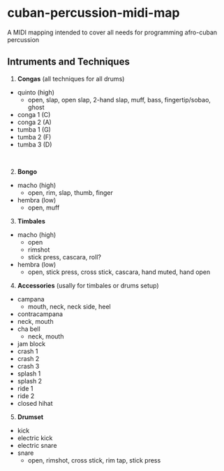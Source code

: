 # cuban-percussion-midi-map
A MIDI mapping intended to cover all needs for programming afro-cuban percussion

## Intruments and Techniques

1. **Congas** (all techniques for all drums)
  - quinto (high)
    - open, slap, open slap, 2-hand slap, muff, bass, fingertip/sobao, ghost
  - conga 1 (C)
  - conga 2 (A)
  - tumba 1 (G)
  - tumba 2 (F)
  - tumba 3 (D)
  
 <br>
 
2. **Bongo**
  - macho (high)
    - open, rim, slap, thumb, finger
  - hembra (low)
    - open, muff

3. **Timbales**
  - macho (high)
    - open
    - rimshot
    - stick press, cascara, roll?
  - hembra (low)
    - open, stick press, cross stick, cascara, hand muted, hand open
4. **Accessories** (usally for timbales or drums setup)
  - campana
    - mouth, neck, neck side, heel
  - contracampana
   - neck, mouth
  - cha bell
    - neck, mouth
  - jam block
  - crash 1
  - crash 2
  - crash 3
  - splash 1
  - splash 2
  - ride 1
  - ride 2
  - closed hihat
5. **Drumset**
  - kick
  - electric kick
  - electric snare
  - snare
    - open, rimshot, cross stick, rim tap, stick press
  
